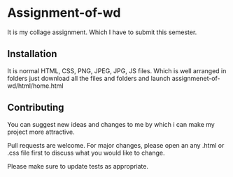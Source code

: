 # Assignment-of-wd

It is my collage assignment. Which I have to submit this semester.

## Installation

It is normal HTML, CSS, PNG, JPEG, JPG, JS files. Which is well arranged in folders just download all the files and folders and launch assignmenet-of-wd/html/home.html 


## Contributing

You can suggest new ideas and changes to me by which i can make my project more attractive.

Pull requests are welcome. For major changes, please open an any .html or .css file first to discuss what you would like to change.

Please make sure to update tests as appropriate.

